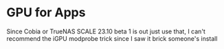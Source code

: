 # GPU for Apps

Since Cobia or TrueNAS SCALE 23.10 beta 1 is out just use that, I can't recommend the iGPU modprobe trick since I saw it brick someone's install
